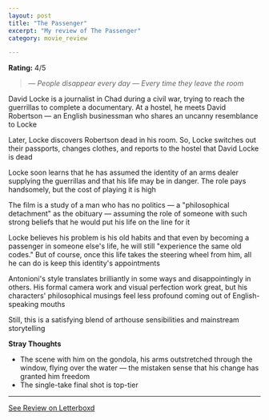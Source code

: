 ```yaml
---
layout: post
title: "The Passenger"
excerpt: "My review of The Passenger"
category: movie_review

---
```


**Rating:** 4/5

<blockquote><i>— People disappear every day
</i><i>— Every time they leave the room</i></blockquote>David Locke is a journalist in Chad during a civil war, trying to reach the guerrillas to complete a documentary. At a hostel, he meets David Robertson — an English businessman who shares an uncanny resemblance to Locke

Later, Locke discovers Robertson dead in his room. So, Locke switches out their passports, changes clothes, and reports to the hostel that David Locke is dead

Locke soon learns that he has assumed the identity of an arms dealer supplying the guerrillas and that his life may be in danger. The role pays handsomely, but the cost of playing it is high

The film is a study of a man who has no politics — a "philosophical detachment" as the obituary — assuming the role of someone with such strong beliefs that he would put his life on the line for it

Locke believes his problem is his old habits and that even by becoming a passenger in someone else's life, he will still "experience the same old codes." But of course, once this life takes the steering wheel from him, all he can do is keep this identity's appointments

Antonioni's style translates brilliantly in some ways and disappointingly in others. His formal camera work and visual perfection work great, but his characters' philosophical musings feel less profound coming out of English-speaking mouths

Still, this is a satisfying blend of arthouse sensibilities and mainstream storytelling

<b>Stray Thoughts</b>
* The scene with him on the gondola, his arms outstretched through the window, flying over the water — the mistaken sense that his change has granted him freedom
* The single-take final shot is top-tier

<hr>

[See Review on Letterboxd](https://boxd.it/4LWY8P)
